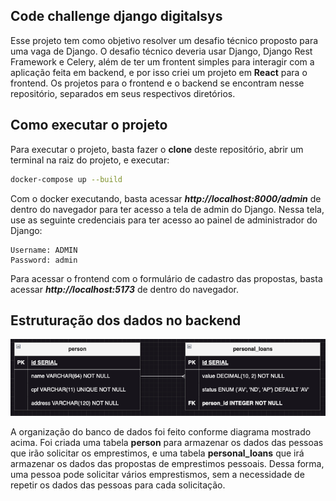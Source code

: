 ## Code challenge django digitalsys

Esse projeto tem como objetivo resolver um desafio técnico proposto para uma vaga de Django. O desafio técnico deveria usar Django, Django Rest Framework e Celery, além de ter um frontent simples para interagir com a aplicação feita em backend, e por isso criei um projeto em **React** para o frontend. Os projetos para o frontend e o backend se encontram nesse repositório, separados em seus respectivos diretórios.

## Como executar o projeto

Para executar o projeto, basta fazer o **clone** deste repositório, abrir um terminal na raiz do projeto, e executar:

```bash
docker-compose up --build
```

Com o docker executando, basta acessar _**http://localhost:8000/admin**_ de dentro do navegador para ter acesso a tela de admin do Django. Nessa tela, use as seguinte credenciais para ter acesso ao painel de administrador do Django:

```
Username: ADMIN
Password: admin
```

Para acessar o frontend com o formulário de cadastro das propostas, basta acessar _**http://localhost:5173**_ de dentro do navegador.

## Estruturação dos dados no backend

![DER](./der.png)

A organização do banco de dados foi feito conforme diagrama mostrado acima. Foi criada uma tabela **person** para armazenar os dados das pessoas que irão solicitar os emprestimos, e uma tabela **personal_loans** que irá armazenar os dados das propostas de emprestimos pessoais. Dessa forma, uma pessoa pode solicitar vários emprestismos, sem a necessidade de repetir os dados das pessoas para cada solicitação.

